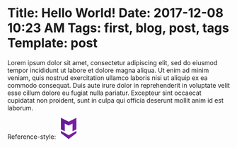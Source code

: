 Title: Hello World!
Date: 2017-12-08 10:23 AM
Tags: first, blog, post, tags
Template: post
===

Lorem ipsum dolor sit amet, consectetur adipiscing elit, sed do eiusmod tempor incididunt ut labore et dolore magna aliqua. Ut enim ad minim veniam, quis nostrud exercitation ullamco laboris nisi ut aliquip ex ea commodo consequat. Duis aute irure dolor in reprehenderit in voluptate velit esse cillum dolore eu fugiat nulla pariatur. Excepteur sint occaecat cupidatat non proident, sunt in culpa qui officia deserunt mollit anim id est laborum.

Reference-style: 
![alt text][logo]

[logo]: icon48.png "Logo Title Text 2"